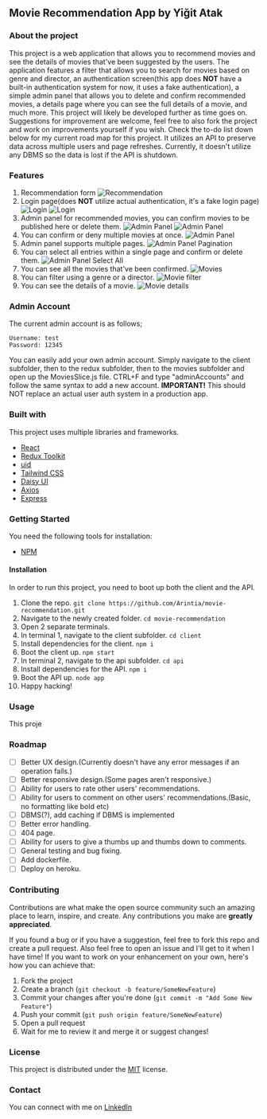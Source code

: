 ## Movie Recommendation App by Yiğit Atak

### About the project
This project is a web application that allows you to recommend movies and see the details of movies that've been suggested by the users. The application features a filter that allows you to search for movies based on genre and director, an authentication screen(this app does **NOT** have a built-in authentication system for now, it uses a fake authentication), a simple admin panel that allows you to delete and confirm recommended movies, a details page where you can see the full details of a movie, and much more. This project will likely be developed further as time goes on. Suggestions for improvement are welcome, feel free to also fork the project and work on improvements yourself if you wish. Check the to-do list down below for my current road map for this project. It utilizes an API to preserve data across multiple users and page refreshes. Currently, it doesn't utilize any DBMS so the data is lost if the API is shutdown.

### Features
1. Recommendation form
![Recommendation](./assets/recommendation.gif)
2. Login page(does **NOT** utilize actual authentication, it's a fake login page)
![Login](./assets/login.png)
![Login](./assets/loginerror.png)
3. Admin panel for recommended movies, you can confirm movies to be published here or delete them.
![Admin Panel](./assets/recommendationlist.png)
![Admin Panel](./assets/adminpanel.gif)
4. You can confirm or deny multiple movies at once.
![Admin Panel](./assets/adminpanelmultiple.gif)
5. Admin panel supports multiple pages.
![Admin Panel Pagination](./assets/pagination.png)
6. You can select all entries within a single page and confirm or delete them.
![Admin Panel Select All](./assets/selectall.gif)
7. You can see all the movies that've been confirmed.
![Movies](./assets/movies.png)
8. You can filter using a genre or a director.
![Movie filter](./assets/filter.gif)
9. You can see the details of a movie.
![Movie details](./assets/details.png)

### Admin Account
The current admin account is as follows;
```
Username: test
Password: 12345

```

You can easily add your own admin account. Simply navigate to the client subfolder, then to the redux subfolder, then to the movies subfolder and open up the MoviesSlice.js file. CTRL+F and type "adminAccounts" and follow the same syntax to add a new account. **IMPORTANT!** This should NOT replace an actual user auth system in a production app.
 
### Built with
This project uses multiple libraries and frameworks.
- [React](https://tr.reactjs.org/)
- [Redux Toolkit](https://redux-toolkit.js.org/)
- [uid](https://www.npmjs.com/package/uid)
- [Tailwind CSS](https://tailwindcss.com/)
- [Daisy UI](https://daisyui.com/)
- [Axios](https://github.com/axios/axios)
- [Express](https://expressjs.com/)

### Getting Started
You need the following tools for installation:
- [NPM](https://www.npmjs.com/)

#### Installation
In order to run this project, you need to boot up both the client and the API.
1. Clone the repo.
`git clone https://github.com/Arintia/movie-recommendation.git`
2. Navigate to the newly created folder.
`cd movie-recommendation`
3. Open 2 separate terminals.
4. In terminal 1, navigate to the client subfolder.
`cd client`
5. Install dependencies for the client.
`npm i`
6. Boot the client up.
`npm start`
7. In terminal 2, navigate to the api subfolder.
`cd api`
8. Install dependencies for the API.
`npm i`
9. Boot the API up.
`node app`
10. Happy hacking!

### Usage
This proje

### Roadmap
- [ ] Better UX design.(Currently doesn't have any error messages if an operation fails.)
- [ ] Better responsive design.(Some pages aren't responsive.)
- [ ] Ability for users to rate other users' recommendations.
- [ ] Ability for users to comment on other users' recommendations.(Basic, no formatting like bold etc)
- [ ] DBMS(?), add caching if DBMS is implemented
- [ ] Better error handling.
- [ ] 404 page.
- [ ] Ability for users to give a thumbs up and thumbs down to comments.
- [ ] General testing and bug fixing.
- [ ] Add dockerfile.
- [ ] Deploy on heroku.

### Contributing
Contributions are what make the open source community such an amazing place to learn, inspire, and create. Any contributions you make are **greatly appreciated**.

If you found a bug or if you have a suggestion, feel free to fork this repo and create a pull request. Also feel free to open an issue and I'll get to it when I have time! If you want to work on your enhancement on your own, here's how you can achieve that:

1. Fork the project
2. Create a branch (`git checkout -b feature/SomeNewFeature`)
3. Commit your changes after you're done (`git commit -m "Add Some New Feature"`)
4. Push your commit (`git push origin feature/SomeNewFeature`)
5. Open a pull request
6. Wait for me to review it and merge it or suggest changes!

### License
This project is distributed under the [MIT](https://choosealicense.com/licenses/mit/) license. 

### Contact
You can connect with me on [LinkedIn](https://www.linkedin.com/in/yigitatak/)